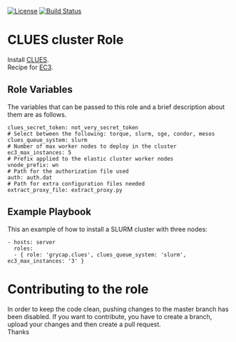 [![License](https://img.shields.io/badge/license-Apache%202-blue.svg)](https://www.apache.org/licenses/LICENSE-2.0)
[![Build Status](https://travis-ci.org/grycap/ansible-role-clues.svg?branch=master)](https://travis-ci.org/grycap/ansible-role-clues)

CLUES cluster Role
=======================

Install [CLUES](http://www.grycap.upv.es/clues/eng/index.php).  
Recipe for [EC3](http://servproject.i3m.upv.es/ec3/).

Role Variables
--------------

The variables that can be passed to this role and a brief description about them are as follows.
```
clues_secret_token: not_very_secret_token
# Select between the following: torque, slurm, sge, condor, mesos
clues_queue_system: slurm
# Number of max worker nodes to deploy in the cluster
ec3_max_instances: 5
# Prefix applied to the elastic cluster worker nodes
vnode_prefix: wn
# Path for the authorization file used
auth: auth.dat
# Path for extra configuration files needed
extract_proxy_file: extract_proxy.py
```

Example Playbook
----------------

This an example of how to install a SLURM cluster with three nodes:
```
- hosts: server
  roles:
  - { role: 'grycap.clues', clues_queue_system: 'slurm', ec3_max_instances: '3' }
```
Contributing to the role
========================
In order to keep the code clean, pushing changes to the master branch has been disabled. If you want to contribute, you have to create a branch, upload your changes and then create a pull request.  
Thanks
